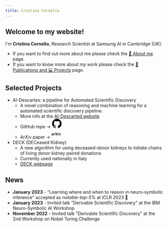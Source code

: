 ```yaml
---
title: Cristina Cornelio
---
```

## Welcome to my website! 
I'm **Cristina Cornelio**, Research Scientist at Samsung AI in Cambridge (UK). 
* If you want to find out more about me please check the <a href="https://corneliocristina.github.io/about.html" style="display: inline" class="button"> 👤 About me</a> page.
* If you want to know more about my work please check the <a href="https://corneliocristina.github.io/publications.html" style="display: inline" class="button"> 📖 Publications and 💻 Projects</a> page.


## Selected Projects

* AI-Descartes: a pipeline for Automated Scientific Discovery
  * A novel combination of reasoning and machine learning for a automated scientific discovery pipeline.
  * More info at the [AI-Descarted website](https://ai-descartes.github.io/) 
  * GitHub repo &rarr; [<img height="30" width="30" src="figures/github.svg" />](https://github.com/IBM/AI-Descartes)
  * ArXiv paper &rarr; [<img height="30" width="30" src="figures/arxiv.svg" />](https://arxiv.org/abs/2109.01634)
* DECK (DECeased Kidney)
  * A new algorithm for using deceased-donor kidneys to initiate chains of living donor kidney paired donations
  * Currently used nationally in Italy
  * [DECK webpage](DECK.md)

## News 

* **January 2023** - "Learning where and when to reason in neuro-symbolic inference" accepted as *notable-top-5%* at ICLR 2023 🎉 
* **January 2023** - Invited talk "Derivable Scientific Discovery" at the IBM Neuro-Symbolic AI Workshop
* **November 2022** - Invited talk "Derivable Scientific Discovery" at the 2nd Workshop on Nobel Turing Challenge
